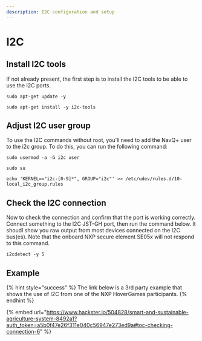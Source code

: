 ```yaml
---
description: I2C configuration and setup
---
```


# I2C

## Install I2C tools

If not already present, the first step is to install the I2C tools to be able to use the I2C ports.&#x20;

```
sudo apt-get update -y
```

```
sudo apt-get install -y i2c-tools
```

##

## Adjust I2C user group

To use the I2C commands without root, you'll need to add the NavQ+ user to the i2c group. To do this, you can run the following command:

```
sudo usermod -a -G i2c user
```

```
sudo su
```

```
echo 'KERNEL=="i2c-[0-9]*", GROUP="i2c"' >> /etc/udev/rules.d/10-local_i2c_group.rules
```

##

## Check the I2C connection

Now to check the connection and confirm that the port is working correctly. Connect something to the I2C JST-GH port, then run the command below. It shoudl show you raw output from  most devices connected on the I2C bus(es). Note that the onboard NXP secure element SE05x will not respond to this command.

```
i2cdetect -y 5
```

## Example

{% hint style="success" %}
The link below is a 3rd party example that shows the use of I2C from one of the NXP HoverGames participants.
{% endhint %}

{% embed url="https://www.hackster.io/504828/smart-and-sustainable-agriculture-system-8492a1?auth_token=a5b0f47e26f311e040c56947e273ed9a#toc-checking-connection-6" %}
